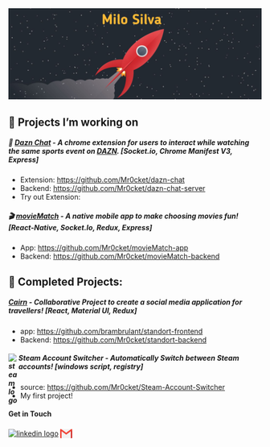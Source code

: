 <img src="images/Rocket-header-1.jpeg" alt="header pic"/>


## :seedling: Projects I’m working on 

##### 💬 [Dazn Chat](https://github.com/Mr0cket/dazn-chat) - A chrome extension for users to interact while watching the same sports event on [DAZN](https://www.dazn.com/). [Socket.io, Chrome Manifest V3, Express]
  - Extension: https://github.com/Mr0cket/dazn-chat
  - Backend: https://github.com/Mr0cket/dazn-chat-server
  - Try out Extension: 
  
  ##### 🎬 [movieMatch](https://github.com/Mr0cket/movieMatch-app) - A native mobile app to make choosing movies fun! [React-Native, Socket.Io, Redux, Express]
  - App: https://github.com/Mr0cket/movieMatch-app
  - Backend: https://github.com/Mr0cket/movieMatch-backend



## :deciduous_tree: Completed Projects:


##### [Cairn](https://cairn.netlify.app/) - Collaborative Project to create a social media application for travellers! [React, Material UI, Redux]
  - app: https://github.com/brambrulant/standort-frontend
  - Backend: https://github.com/Mr0cket/standort-backend

##### <img align="left" alt="steam logo" width="20px" src="https://static.wikia.nocookie.net/logopedia/images/5/56/Steam_Icon_2014.svg" /> Steam Account Switcher - Automatically Switch between Steam accounts! [windows script, registry]
  - source: https://github.com/Mr0cket/Steam-Account-Switcher
  - My first project!

#### Get in Touch
[<img align="center" alt="linkedin logo" width="24px" src="https://www.flaticon.com/svg/static/icons/svg/61/61109.svg"/>](https://www.linkedin.com/in/milo-silva/)  [<img  align="center" width="24px" src="images/gmail-512.webp" alt="mail icon"/>](mailto:milo.silva234@gmail.com)

<!--
**Mr0cket/Mr0cket** is a ✨ _special_ ✨ repository because its `README.md` (this file) appears on your GitHub profile.

Here are some ideas to get you started:

- 🔭 I’m currently working on ...
- 🌱 I’m currently learning ...
- 👯 I’m looking to collaborate on ...
- 🤔 I’m looking for help with ...
- 💬 Ask me about ...
- 📫 How to reach me: ...
- 😄 Pronouns: ...
- ⚡ Fun fact: ...
-->
